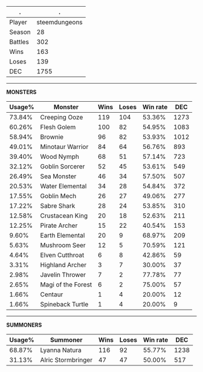 .|.
|-|-
Player|steemdungeons
Season|28
Battles|302
Wins|163
Loses|139
DEC|1755

---
**MONSTERS**

Usage%|Monster|Wins|Loses|Win rate|DEC|
-|-|-|-|-|-|
73.84%|Creeping Ooze|119|104|53.36%|1273|
60.26%|Flesh Golem|100|82|54.95%|1083|
58.94%|Brownie|96|82|53.93%|1012|
49.01%|Minotaur Warrior|84|64|56.76%|893|
39.40%|Wood Nymph|68|51|57.14%|723|
32.12%|Goblin Sorcerer|52|45|53.61%|549|
26.49%|Sea Monster|46|34|57.50%|507|
20.53%|Water Elemental|34|28|54.84%|372|
17.55%|Goblin Mech|26|27|49.06%|277|
17.22%|Sabre Shark|28|24|53.85%|310|
12.58%|Crustacean King|20|18|52.63%|211|
12.25%|Pirate Archer|15|22|40.54%|153|
9.60%|Earth Elemental|20|9|68.97%|209|
5.63%|Mushroom Seer|12|5|70.59%|121|
4.64%|Elven Cutthroat|6|8|42.86%|59|
3.31%|Highland Archer|3|7|30.00%|37|
2.98%|Javelin Thrower|7|2|77.78%|77|
2.65%|Magi of the Forest|6|2|75.00%|57|
1.66%|Centaur|1|4|20.00%|12|
1.66%|Spineback Turtle|1|4|20.00%|9|

---
**SUMMONERS**

Usage%|Summoner|Wins|Loses|Win rate|DEC|
-|-|-|-|-|-|
68.87%|Lyanna Natura|116|92|55.77%|1238|
31.13%|Alric Stormbringer|47|47|50.00%|517|
